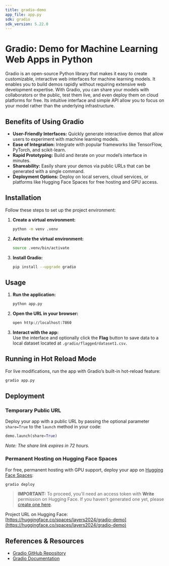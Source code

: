 ```yaml
---
title: gradio-demo
app_file: app.py
sdk: gradio
sdk_version: 5.22.0
---
```


# Gradio: Demo for Machine Learning Web Apps in Python

Gradio is an open-source Python library that makes it easy to create customizable, interactive web interfaces for machine learning models. It enables you to build demos rapidly without requiring extensive web development expertise. With Gradio, you can share your models with collaborators or the public, test them live, and even deploy them on cloud platforms for free. Its intuitive interface and simple API allow you to focus on your model rather than the underlying infrastructure.

## Benefits of Using Gradio

- **User-Friendly Interfaces:** Quickly generate interactive demos that allow users to experiment with machine learning models.
- **Ease of Integration:** Integrate with popular frameworks like TensorFlow, PyTorch, and scikit-learn.
- **Rapid Prototyping:** Build and iterate on your model’s interface in minutes.
- **Shareability:** Easily share your demos via public URLs that can be generated with a single command.
- **Deployment Options:** Deploy on local servers, cloud services, or platforms like Hugging Face Spaces for free hosting and GPU access.

## Installation

Follow these steps to set up the project environment:

1. **Create a virtual environment:**

   ```bash
   python -m venv .venv
   ```

2. **Activate the virtual environment:**

   ```bash
   source .venv/bin/activate
   ```

3. **Install Gradio:**

   ```bash
   pip install --upgrade gradio
   ```

## Usage

1. **Run the application:**

   ```bash
   python app.py
   ```

2. **Open the URL in your browser:**

   ```bash
   open http://localhost:7860
   ```

3. **Interact with the app:**  
   Use the interface and optionally click the **Flag** button to save data to a local dataset located at `.gradio/flagged/dataset1.csv`.

## Running in Hot Reload Mode

For live modifications, run the app with Gradio’s built-in hot-reload feature:

```bash
gradio app.py
```

## Deployment

### Temporary Public URL

Deploy your app with a public URL by passing the optional parameter `share=True` to the `launch` method in your code:

```python
demo.launch(share=True)
```

_Note: The share link expires in 72 hours._

### Permanent Hosting on Hugging Face Spaces

For free, permanent hosting with GPU support, deploy your app on [Hugging Face Spaces](https://huggingface.co/spaces):

```bash
gradio deploy
```

> **IMPORTANT:** To proceed, you'll need an access token with **Write** permission on Hugging Face. If you haven't generated one yet, please [create one here](https://huggingface.co/settings/tokens).

Project URL on Hugging Face:
[https://huggingface.co/spaces/layers2024/gradio-demo](https://huggingface.co/spaces/layers2024/gradio-demo)

## References & Resources

- [Gradio GitHub Repository](https://github.com/gradio-app/gradio)
- [Gradio Documentation](https://gradio.app/)
